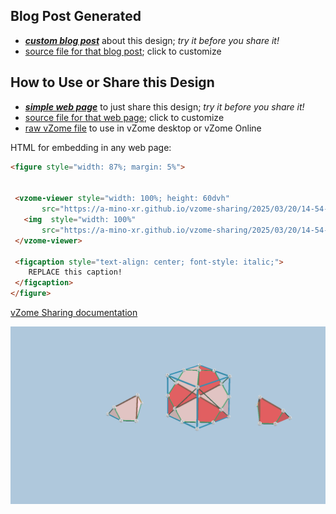 
## Blog Post Generated

 - [***custom blog post***](<https://a-mino-xr.github.io/vzome-sharing/2025/03/20/pentadron-14-54-30.html>) about this design; *try it before you share it!*
 - [source file for that blog post](<https://github.com/a-mino-xr/vzome-sharing/edit/main/_posts/2025-03-20-pentadron-14-54-30.md>); click to customize
 


## How to Use or Share this Design

 - [***simple web page***](<https://a-mino-xr.github.io/vzome-sharing/2025/03/20/14-54-30-pentadron/>) to just share this design; *try it before you share it!*
 - [source file for that web page](<https://github.com/a-mino-xr/vzome-sharing/edit/main/2025/03/20/14-54-30-pentadron/index.md>); click to customize
 - [raw vZome file](<https://raw.githubusercontent.com/a-mino-xr/vzome-sharing/main/2025/03/20/14-54-30-pentadron/pentadron.vZome>) to use in vZome desktop or vZome Online
 
 HTML for embedding in any web page:
 ```html
<figure style="width: 87%; margin: 5%">
  
  
  <vzome-viewer style="width: 100%; height: 60dvh" 
        src="https://a-mino-xr.github.io/vzome-sharing/2025/03/20/14-54-30-pentadron/pentadron.vZome" >
    <img  style="width: 100%"
        src="https://a-mino-xr.github.io/vzome-sharing/2025/03/20/14-54-30-pentadron/pentadron.png" >
  </vzome-viewer>

  <figcaption style="text-align: center; font-style: italic;">
     REPLACE this caption!
  </figcaption>
</figure>

 ```

[vZome Sharing documentation](https://vzome.github.io/vzome/sharing.html#how-it-works)

![Image](<pentadron.png>)

